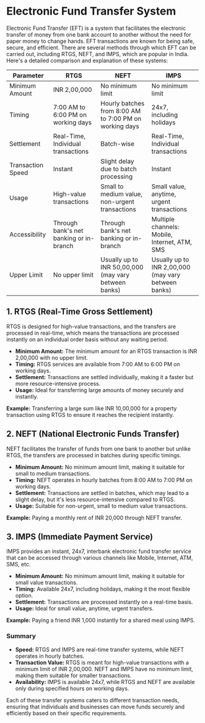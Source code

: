 #  Electronic Fund Transfer System
Electronic Fund Transfer (EFT) is a system that facilitates the electronic transfer of money from one bank account to another without the need for paper money to change hands. EFT transactions are known for being safe, secure, and efficient. There are several methods through which EFT can be carried out, including RTGS, NEFT, and IMPS, which are popular in India. Here's a detailed comparison and explanation of these systems:

| Parameter         | RTGS                                        | NEFT                                      | IMPS                                         |
|-------------------|---------------------------------------------|-------------------------------------------|----------------------------------------------|
| Minimum Amount    | INR 2,00,000                                | No minimum limit                          | No minimum limit                             |
| Timing            | 7:00 AM to 6:00 PM on working days          | Hourly batches from 8:00 AM to 7:00 PM on working days | 24x7, including holidays                    |
| Settlement        | Real-Time, Individual transactions          | Batch-wise                                | Real-Time, Individual transactions           |
| Transaction Speed | Instant                                     | Slight delay due to batch processing      | Instant                                      |
| Usage             | High-value transactions                     | Small to medium value, non-urgent transactions | Small value, anytime, urgent transactions    |
| Accessibility     | Through bank's net banking or in-branch     | Through bank's net banking or in-branch  | Multiple channels: Mobile, Internet, ATM, SMS|
| Upper Limit       | No upper limit                              | Usually up to INR 50,00,000 (may vary between banks) | Usually up to INR 2,00,000 (may vary between banks) |




## 1. **RTGS (Real-Time Gross Settlement)**

RTGS is designed for high-value transactions, and the transfers are processed in real-time, which means the transactions are processed instantly on an individual order basis without any waiting period.

- **Minimum Amount:** The minimum amount for an RTGS transaction is INR 2,00,000 with no upper limit.
- **Timing:** RTGS services are available from 7:00 AM to 6:00 PM on working days.
- **Settlement:** Transactions are settled individually, making it a faster but more resource-intensive process.
- **Usage:** Ideal for transferring large amounts of money securely and instantly.

**Example:** Transferring a large sum like INR 10,00,000 for a property transaction using RTGS to ensure it reaches the recipient instantly.

## 2. **NEFT (National Electronic Funds Transfer)**

NEFT facilitates the transfer of funds from one bank to another but unlike RTGS, the transfers are processed in batches during specific timings.

- **Minimum Amount:** No minimum amount limit, making it suitable for small to medium transactions.
- **Timing:** NEFT operates in hourly batches from 8:00 AM to 7:00 PM on working days.
- **Settlement:** Transactions are settled in batches, which may lead to a slight delay, but it's less resource-intensive compared to RTGS.
- **Usage:** Suitable for non-urgent, small to medium value transactions.

**Example:** Paying a monthly rent of INR 20,000 through NEFT transfer.

## 3. **IMPS (Immediate Payment Service)**

IMPS provides an instant, 24x7, interbank electronic fund transfer service that can be accessed through various channels like Mobile, Internet, ATM, SMS, etc.

- **Minimum Amount:** No minimum amount limit, making it suitable for small value transactions.
- **Timing:** Available 24x7, including holidays, making it the most flexible option.
- **Settlement:** Transactions are processed instantly on a real-time basis.
- **Usage:** Ideal for small value, anytime, urgent transfers.

**Example:** Paying a friend INR 1,000 instantly for a shared meal using IMPS.

### Summary

- **Speed:** RTGS and IMPS are real-time transfer systems, while NEFT operates in hourly batches.
- **Transaction Value:** RTGS is meant for high-value transactions with a minimum limit of INR 2,00,000. NEFT and IMPS have no minimum limit, making them suitable for smaller transactions.
- **Availability:** IMPS is available 24x7, while RTGS and NEFT are available only during specified hours on working days.

Each of these transfer systems caters to different transaction needs, ensuring that individuals and businesses can move funds securely and efficiently based on their specific requirements.